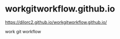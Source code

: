 # workgitworkflow.github.io

https://dilorc2.github.io/workgitworkflow.github.io/

work git workflow

